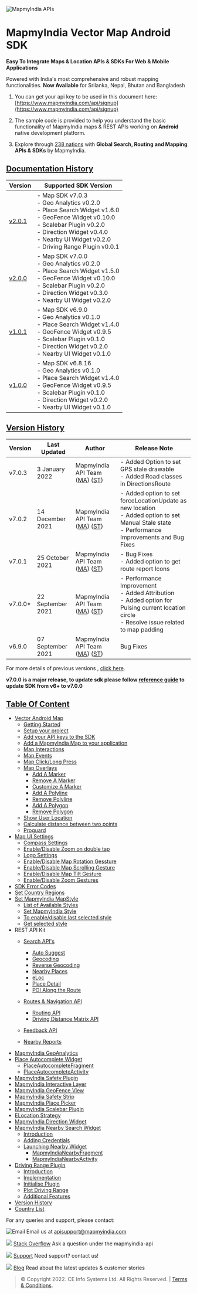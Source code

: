 

![MapmyIndia APIs](https://www.mapmyindia.com/api/img/mapmyindia-api.png)
# MapmyIndia Vector Map Android SDK

**Easy To Integrate Maps & Location APIs & SDKs For Web & Mobile Applications**

Powered with India's most comprehensive and robust mapping functionalities.
**Now Available**  for Srilanka, Nepal, Bhutan and Bangladesh

1. You can get your api key to be used in this document here: [https://www.mapmyindia.com/api/signup](https://www.mapmyindia.com/api/signup)

2. The sample code is provided to help you understand the basic functionality of MapmyIndia maps & REST APIs working on **Android** native development platform.

4. Explore through [238 nations](https://github.com/MapmyIndia/mapmyindia-rest-api/blob/master/docs/countryISO.md) with **Global Search, Routing and Mapping APIs & SDKs** by MapmyIndia.

## [Documentation History](#Documentation-History)

| Version | Supported SDK Version |
| ---- | ---- | 
| [v2.0.1](docs/v2.0.1/README.md) | - Map SDK v7.0.3 <br/> - Geo Analytics v0.2.0 <br/> - Place Search Widget v1.6.0 <br/> - GeoFence Widget v0.10.0 <br/> - Scalebar Plugin v0.2.0 <br/> - Direction Widget v0.4.0 <br/> - Nearby UI Widget v0.2.0 <br/> - Driving Range Plugin v0.0.1|
| [v2.0.0](.docs/v2.0.1/v2.0.0/README.md) | - Map SDK v7.0.0 <br/> - Geo Analytics v0.2.0 <br/> - Place Search Widget v1.5.0 <br/> - GeoFence Widget v0.10.0 <br/> - Scalebar Plugin v0.2.0 <br/> - Direction Widget v0.3.0 <br/> - Nearby UI Widget v0.2.0 |
| [v1.0.1](.docs/v2.0.1/v1.0.1/README.md) | - Map SDK v6.9.0 <br/> - Geo Analytics v0.1.0 <br/> - Place Search Widget v1.4.0 <br/> - GeoFence Widget v0.9.5 <br/> - Scalebar Plugin v0.1.0 <br/> - Direction Widget v0.2.0 <br/> - Nearby UI Widget v0.1.0 |
| [v1.0.0](.docs/v2.0.1/v1.0.0/README.md) | - Map SDK v6.8.16 <br/> - Geo Analytics v0.1.0 <br/> - Place Search Widget v1.4.0 <br/> - GeoFence Widget v0.9.5 <br/> - Scalebar Plugin v0.1.0 <br/> - Direction Widget v0.2.0 <br/> - Nearby UI Widget v0.1.0 |

## [Version History](#Version-History)


| Version | Last Updated | Author |  Release Note|
| ---- | ---- | ---- | ---- |
| v7.0.3 | 3 January 2022 | MapmyIndia API Team ([MA](https://github.com/mdakram)) ([ST](https://github.com/saksham66)) |   - Added Option to set GPS stale drawable <br/> - Added Road classes in DirectionsRoute  |
| v7.0.2 | 14 December 2021 | MapmyIndia API Team ([MA](https://github.com/mdakram)) ([ST](https://github.com/saksham66)) |   - Added option to set forceLocationUpdate as new location <br/> - Added option to set Manual Stale state <br/> - Performance Improvements and Bug Fixes |
| v7.0.1 | 25 October 2021 | MapmyIndia API Team ([MA](https://github.com/mdakram)) ([ST](https://github.com/saksham66)) |   - Bug Fixes <br/> - Added option to get route report Icons |
| v7.0.0* | 22 September 2021 | MapmyIndia API Team ([MA](https://github.com/mdakram)) ([ST](https://github.com/saksham66)) |   - Performance Improvement<br/>- Added Attribution<br/>- Added option for Pulsing current location circle<br/>- Resolve issue related to map padding |
| v6.9.0 | 07 September 2021 | MapmyIndia API Team ([MA](https://github.com/mdakram)) ([ST](https://github.com/saksham66)) |   Bug Fixes |


For more details of previous versions , [click here](docs/v2.0.1/Version-History.md).

**v7.0.0 is a major release, to update sdk please follow [reference guide](docs/v2.0.1/Reference-Guide.md)  to update SDK from v6+ to v7.0.0**

## [Table Of Content](#Table-Of-Content)
- [Vector Android Map](docs/v2.0.1/Getting-Started.md)
    * [Getting Started](docs/v2.0.1/Getting-Started.md#getting-started)
    * [Setup your project](docs/v2.0.1/Getting-Started.md#setup-your-project)
    * [Add your API keys to the SDK](docs/v2.0.1/Getting-Started.md#add-your-api-keys-to-the-sdk)
    * [Add a MapmyIndia Map to your application](docs/v2.0.1/Getting-Started.md#add-a-mapmyindia-map-to-your-application)
    * [Map Interactions](docs/v2.0.1/Getting-Started.md#map-interactions)
    * [Map Events](docs/v2.0.1/Getting-Started.md#map-events)
    * [Map Click/Long Press](docs/v2.0.1/Getting-Started.md#map-click-long-press)
    * [Map Overlays](docs/v2.0.1/Getting-Started.md#map-overlays)
        - [Add A Marker](docs/v2.0.1/Getting-Started.md#add-a-marker)
        - [Remove A Marker](docs/v2.0.1/Getting-Started.md#remove-a-marker)
        - [Customize A Marker](docs/v2.0.1/Getting-Started.md#customize-a-marker)
        - [Add A Polyline](docs/v2.0.1/Getting-Started.md#add-a-polyline)
        - [Remove Polyline](docs/v2.0.1/Getting-Started.md#remove-polyline)
        - [Add A Polygon](docs/v2.0.1/Getting-Started.md#add-a-polygon)
        - [Remove Polygon](docs/v2.0.1/Getting-Started.md#remove-polygon)
    * [Show User Location](docs/v2.0.1/Getting-Started.md#show-user-location)
    * [Calculate distance between two points](docs/v2.0.1/Getting-Started.md#calculate-distance-between-points)
    * [Proguard](docs/v2.0.1/Getting-Started.md#proguard)
- [Map UI Settings](docs/v2.0.1/Map-UI-Settings.md)
    * [Compass Settings](docs/v2.0.1/Map-UI-Settings.md#Compass-Settings)
    * [Enable/Disable Zoom on double tap](docs/v2.0.1/Map-UI-Settings.md#Enable-disable-zoom)
    * [Logo Settings](docs/v2.0.1/Map-UI-Settings.md/#Logo-settings)
    * [Enable/Disable Map Rotation Gessture](docs/v2.0.1/Map-UI-Settings.md#Enable-disable-rotation)
    * [Enable/Disable Map Scrolling Gesture](docs/v2.0.1/Map-UI-Settings.md#Enable-disable-scrolling)
    * [Enable/Disable Map Tilt Gesture](docs/v2.0.1/Map-UI-Settings.md#Enable-disable-tilt)
    * [Enable/Disable Zoom Gestures](docs/v2.0.1/Map-UI-Settings.md#Enable-disable-zoom-gesture)
- [SDK Error Codes](docs/v2.0.1/SDK-Error-code.md)
- [Set Country Regions](docs/v2.0.1/Set-Regions.md)
- [Set MapmyIndia MapStyle](docs/v2.0.1/Map-Style.md)
    * [List of Available Styles](docs/v2.0.1/Map-Style.md#list-of-available-styles)
    * [Set MapmyIndia Style](docs/v2.0.1/Map-Style.md#set-mapmyindia-style)
    * [To enable/disable last selected style](docs/v2.0.1/Map-Style.md#To-enable-last-selected-style)
    * [Get selected style](docs/v2.0.1/Map-Style.md#get-selected-style)
- REST API Kit
    * [Search API's](docs/v2.0.1/Search-Api.md)
        - [Auto Suggest](docs/v2.0.1/Search-Api.md#auto-suggest)
        - [Geocoding](docs/v2.0.1/Search-Api.md#geocoding)
        - [Reverse Geocoding](docs/v2.0.1/Search-Api.md#reverse-geocoding)
        - [Nearby Places](docs/v2.0.1/Search-Api.md#nearby-places)
        - [eLoc](docs/v2.0.1/Search-Api.md#eloc)
        - [Place Detail](docs/v2.0.1/Search-Api.md#place-detail)
        - [POI Along the Route](docs/v2.0.1/Search-Api.md#poi-along-route)

    * [Routes & Navigation API](docs/v2.0.1/Routing-API.md)
        - [Routing API](docs/v2.0.1/Routing-API.md#routing-api)
        - [Driving Distance Matrix API](docs/v2.0.1/Routing-API.md#distance-api)
    * [Feedback API](docs/v2.0.1/Feedback.md)
    * [Nearby Reports](docs/v2.0.1/Nearby-Report.md)
- [MapmyIndia GeoAnalytics](docs/v2.0.1/Geoanalytics.md)
- [Place Autocomplete Widget](docs/v2.0.1/Place-Autocomplete.md)
    * [PlaceAutocompleteFragment](docs/v2.0.1/Place-Autocomplete.md#place-autocomplete-fragment)
    * [PlaceAutocompleteActivity](docs/v2.0.1/Place-Autocomplete.md#place-autocomplete-activity)
- [MapmyIndia Safety Plugin](docs/v2.0.1/Safety-Plugin.md)
- [MapmyIndia Interactive Layer](docs/v2.0.1/Interactive-Layer.md)
- [MapmyIndia GeoFence View](docs/v2.0.1/GeoFence-View.md)
- [MapmyIndia Safety Strip](docs/v2.0.1/Safety-Strip.md)
- [MapmyIndia Place Picker](docs/v2.0.1/Place-Picker.md)
- [MapmyIndia Scalebar Plugin](docs/v2.0.1/Scalebar-Plugin.md)
- [ELocation Strategy](docs/v2.0.1/ELocation.md)
- [MapmyIndia Direction Widget](docs/v2.0.1/Direction-Widget.md)
- [MapmyIndia Nearby Search Widget](docs/v2.0.1/Nearby-Widget.md)
    * [Introduction](docs/v2.0.1/Nearby-Widget.md#Introduction)
    * [Adding Credentials](docs/v2.0.1/Nearby-Widget.md#Adding-Credentials)
    * [Launching Nearby Widget](docs/v2.0.1/Nearby-Widget.md#Launching-Nearby-Widget)
        - [MapmyIndiaNearbyFragment](docs/v2.0.1/Nearby-Widget.md#nearby-fragment)
        - [MapmyIndiaNearbyActivity](docs/v2.0.1/Nearby-Widget.md#nearby-activity)
- [Driving Range Plugin](docs/v2.0.1/Driving-Range-Plugin.md)
    - [Introduction](docs/v2.0.1/Driving-Range-Plugin.md#Introduction)
    - [Implementation](docs/v2.0.1/Driving-Range-Plugin.md#Implementation)
    - [Initialise Plugin](docs/v2.0.1/Driving-Range-Plugin.md#Initialise-Plugin)
    - [Plot Driving Range](docs/v2.0.1/Driving-Range-Plugin.md#Plot-Driving-Range)
    - [Additional Features](docs/v2.0.1/Driving-Range-Plugin.md#Additional-Features)
- [Version History](docs/v2.0.1/Version-History.md)
- [Country List](https://github.com/mappls-api/mapmyindia-rest-api/blob/master/docs/countryISO.md)


For any queries and support, please contact:

![Email](https://www.google.com/a/cpanel/mapmyindia.co.in/images/logo.gif?service=google_gsuite)
Email us at [apisupport@mapmyindia.com](mailto:apisupport@mapmyindia.com)

![](https://www.mapmyindia.com/api/img/icons/stack-overflow.png)
[Stack Overflow](https://stackoverflow.com/questions/tagged/mapmyindia-api)
Ask a question under the mapmyindia-api

![](https://www.mapmyindia.com/api/img/icons/support.png)
[Support](https://www.mapmyindia.com/api/index.php#f_cont)
Need support? contact us!

![](https://www.mapmyindia.com/api/img/icons/blog.png)
[Blog](http://www.mapmyindia.com/blog/)
Read about the latest updates & customer stories


> © Copyright 2022. CE Info Systems Ltd. All Rights Reserved. | [Terms & Conditions](http://www.mapmyindia.com/api/terms-&-conditions).
